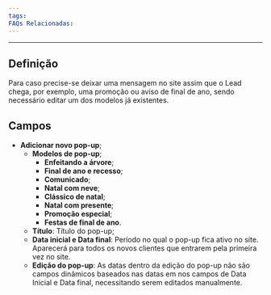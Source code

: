```yaml
---
tags:
FAQs Relacionadas:
---
```

---
## Definição

Para caso precise-se deixar uma mensagem no site assim que o Lead chega, por exemplo, uma promoção ou aviso de final de ano, sendo necessário editar um dos modelos já existentes.

## Campos

- **Adicionar novo pop-up**;
	- **Modelos de pop-up**;
		- **Enfeitando a árvore**;
		- **Final de ano e recesso**;
		- **Comunicado**;
		- **Natal com neve**;
		- **Clássico de natal**;
		- **Natal com presente**;
		- **Promoção especial**;
		- **Festas de final de ano**.
	- **Título**: Título do pop-up;
	- **Data inicial e Data final**: Período no qual o pop-up fica ativo no site. Aparecerá para todos os novos clientes que entrarem pela primeira vez no site.
	- **Edição do pop-up**: As datas dentro da edição do pop-up não são campos dinâmicos baseados nas datas em nos campos de Data Inicial e Data final, necessitando serem editados manualmente.